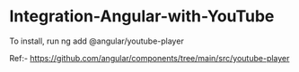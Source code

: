 # Integration-Angular-with-YouTube

To install, run ng add @angular/youtube-player


Ref:- https://github.com/angular/components/tree/main/src/youtube-player
